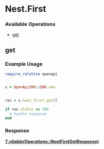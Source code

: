 # Nest.First

### Available Operations

* [get](#get)

## get

### Example Usage

```ruby
require_relative openapi


s = OpenApiSDK::SDK.new

    
res = s.nest_first.get()

if res.status == 200
  # handle response
end

```


### Response

**[T.nilable(Operations::NestFirstGetResponse)](../../models/operations/nestfirstgetresponse.md)**

